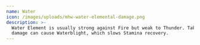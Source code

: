 ```yaml
---
name: Water
icon: /images/uploads/mhw-water-elemental-damage.png
description: >-
  Water Element is usually strong against Fire but weak to Thunder. Taking water
  damage can cause Waterblight, which slows Stamina recovery.
---
```


